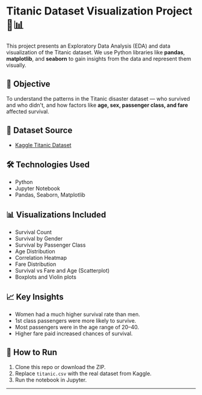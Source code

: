 # Titanic Dataset Visualization Project 🚢📊

This project presents an Exploratory Data Analysis (EDA) and data visualization of the Titanic dataset. We use Python libraries like **pandas**, **matplotlib**, and **seaborn** to gain insights from the data and represent them visually.

## 📌 Objective
To understand the patterns in the Titanic disaster dataset — who survived and who didn't, and how factors like **age, sex, passenger class, and fare** affected survival.

## 📁 Dataset Source
- [Kaggle Titanic Dataset](https://www.kaggle.com/competitions/titanic/data)

## 🛠️ Technologies Used
- Python
- Jupyter Notebook
- Pandas, Seaborn, Matplotlib

## 📊 Visualizations Included
- Survival Count
- Survival by Gender
- Survival by Passenger Class
- Age Distribution
- Correlation Heatmap
- Fare Distribution
- Survival vs Fare and Age (Scatterplot)
- Boxplots and Violin plots

## 📈 Key Insights
- Women had a much higher survival rate than men.
- 1st class passengers were more likely to survive.
- Most passengers were in the age range of 20–40.
- Higher fare paid increased chances of survival.

## 🚀 How to Run
1. Clone this repo or download the ZIP.
2. Replace `titanic.csv` with the real dataset from Kaggle.
3. Run the notebook in Jupyter.

---
